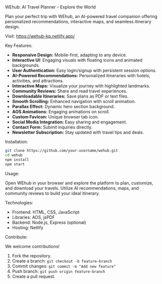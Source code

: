 WEhub: AI Travel Planner - Explore the World

Plan your perfect trip with WEhub, an AI-powered travel companion offering personalized recommendations, interactive maps, and seamless itinerary design.

Visit: https://wehub-kp.netlify.app/

Key Features:

*   **Responsive Design:** Mobile-first, adapting to any device.
*   **Interactive UI:** Engaging visuals with floating icons and animated backgrounds.
*   **User Authentication:** Easy login/signup with persistent session options.
*   **AI-Powered Recommendations:** Personalized itineraries with hotels, activities, and attractions.
*   **Interactive Maps:** Visualize your journey with highlighted landmarks.
*   **Community Reviews:** Share and read travel experiences.
*   **Downloadable Itineraries:** Save plans as PDF or text files.
*   **Smooth Scrolling:** Enhanced navigation with scroll animation.
*   **Parallax Effect:** Dynamic hero section background.
*   **AOS Animations:** Engaging animations on scroll.
*   **Custom Favicon:** Unique browser tab icon.
*   **Social Media Integration:** Easy sharing and engagement.
*   **Contact Form:** Submit inquiries directly.
*   **Newsletter Subscription:** Stay updated with travel tips and deals.

Installation:

```bash
git clone https://github.com/your-username/wehub.git
cd wehub
npm install
npm start
```

Usage:

Open WEhub in your browser and explore the platform to plan, customize, and download your travels. Utilize AI recommendations, maps, and community reviews to build your ideal itinerary.

Technologies:

*   Frontend: HTML, CSS, JavaScript
*   Libraries: AOS, jsPDF
*   Backend: Node.js, Express (optional)
*   Hosting: Netlify

Contribute:

We welcome contributions!

1.  Fork the repository.
2.  Create a branch: `git checkout -b feature-branch`
3.  Commit changes: `git commit -m "Add new feature"`
4.  Push branch: `git push origin feature-branch`
5.  Create a pull request.
